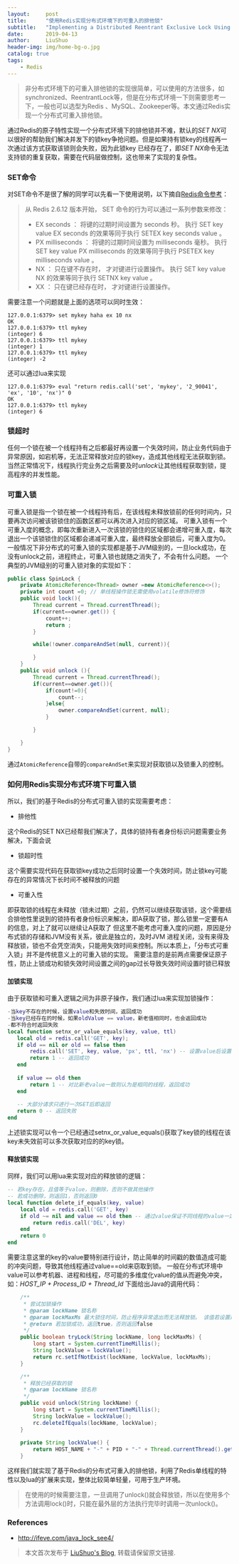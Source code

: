 ```yaml
---
layout:     post
title:      "使用Redis实现分布式环境下的可重入的排他锁"
subtitle:   "Implementing a Distributed Reentrant Exclusive Lock Using Redis"
date:       2019-04-13
author:     LiuShuo
header-img: img/home-bg-o.jpg
catalog: true
tags:
    - Redis
---
```

> 非分布式环境下的可重入排他锁的实现很简单，可以使用的方法很多，如synchronized、ReentrantLock等，但是在分布式环境一下则需要思考一下，一般也可以选型为Redis
、MySQL、Zookeeper等。本文通过Redis实现一个分布式可重入排他锁。

通过Redis的原子特性实现一个分布式环境下的排他锁并不难，默认的*SET 
NX*可以很好的帮助我们解决并发下的锁key争抢问题。但是如果持有锁key的线程再一次通过该方式获取该锁则会失败，因为此锁key
已经存在了，即*SET NX*命令无法支持锁的重复获取，需要在代码层做控制，这也带来了实现的复杂性。

### SET命令
对SET命令不是很了解的同学可以先看一下使用说明，以下摘自[Redis命令参考](http://redisdoc.com/string/set.html)：
> 从 Redis 2.6.12 版本开始， SET 命令的行为可以通过一系列参数来修改：
> - EX seconds ： 将键的过期时间设置为 seconds 秒。 执行 SET key value EX seconds 的效果等同于执行 SETEX key seconds value 。
> - PX milliseconds ： 将键的过期时间设置为 milliseconds 毫秒。 执行 SET key value PX milliseconds 的效果等同于执行 PSETEX key milliseconds value 。
> - NX ： 只在键不存在时， 才对键进行设置操作。 执行 SET key value NX 的效果等同于执行 SETNX key value 。
> - XX ： 只在键已经存在时， 才对键进行设置操作。

需要注意一个问题就是上面的选项可以同时生效：
```
127.0.0.1:6379> set mykey haha ex 10 nx
OK
127.0.0.1:6379> ttl mykey
(integer) 6
127.0.0.1:6379> ttl mykey
(integer) 1
127.0.0.1:6379> ttl mykey
(integer) -2
```
还可以通过lua来实现
```
127.0.0.1:6379> eval "return redis.call('set', 'mykey', '2_90041', 'ex', '10', 'nx')" 0
OK
127.0.0.1:6379> ttl mykey
(integer) 6
```
### 锁超时
任何一个锁在被一个线程持有之后都最好再设置一个失效时间，防止业务代码由于异常原因，如宕机等，无法正常释放对应的锁key，造成其他线程无法获取到锁。
当然正常情况下，线程执行完业务之后需要及时*unlock*让其他线程获取到锁，提高程序的并发性能。

### 可重入锁
可重入锁是指一个锁在被一个线程持有后，在该线程未释放锁前的任何时间内，只要再次访问被该锁锁住的函数区都可以再次进入对应的锁区域。
可重入锁有一个可重入度的概念，即每次重新进入一次该锁的锁住的区域都会递增可重入度，每次退出一个该锁锁住的区域都会递减可重入度，最终释放全部锁后，可重入度为0。
一般情况下非分布式的可重入锁的实现都是基于JVM级别的，一旦lock成功，在没有unlock之前，进程终止，可重入锁也就随之消失了，不会有什么问题。
一个典型的JVM级别的可重入锁对象的实现如下：
```java
public class SpinLock {
	private AtomicReference<Thread> owner =new AtomicReference<>();
	private int count =0; // 单线程操作锁无需使用volatile修饰符修饰
	public void lock(){
		Thread current = Thread.currentThread();
		if(current==owner.get()) {
			count++;
			return ;
		}

		while(!owner.compareAndSet(null, current)){

		}
	}
	public void unlock (){
		Thread current = Thread.currentThread();
		if(current==owner.get()){
			if(count!=0){
				count--;
			}else{
				owner.compareAndSet(current, null);
			}

		}

	}
}
```
通过`AtomicReference`自带的`compareAndSet`来实现对获取锁以及锁重入的控制。

### 如何用Redis实现分布式环境下可重入锁
所以，我们的基于Redis的分布式可重入锁的实现需要考虑：
- 排他性

这个Redis的SET NX已经帮我们解决了，具体的锁持有者身份标识问题需要业务解决，下面会说
- 锁超时性

这个需要实现代码在获取锁key成功之后同时设置一个失效时间，防止锁key可能存在的异常情况下长时间不被释放的问题
- 可重入性

即获取锁的线程在未释放（锁未过期）之前，仍然可以继续获取该锁，这个需要结合排他性里说到的锁持有者身份标识来解决，即A获取了锁，那么锁里一定要有A的信息，对上了就可以继续让A获取了
但这里不能考虑可重入度的问题，原因是分布式锁的存储和JVM没有关系，彼此是独立的，及时JVM
进程关闭，没有来得及释放锁，锁也不会凭空消失，只能用失效时间来控制。所以本质上，「分布式可重入锁」并不是传统意义上的可重入锁的实现。
需要注意的是前两点需要保证原子性，防止上锁成功和锁失效时间设置之间的gap过长导致失效时间设置时锁已释放

#### 加锁实现
由于获取锁和可重入逻辑之间为非原子操作，我们通过lua来实现加锁操作：
```lua
-当key不存在的时候，设置value和失效时间，返回成功
-当key已经存在的时候，如果oldValue == value，新老值相同时，也会返回成功
-都不符合时返回失败
local function setnx_or_value_equals(key, value, ttl)
   local old = redis.call('GET', key);
   if old == nil or old == false then
       redis.call('SET', key, value, 'px', ttl, 'nx') -- 设置value后设置了px失效时间并且要求
       return 1 -- 返回成功
   end
   
   if value == old then
       return 1 -- 对比新老value一致则认为是相同的线程，返回成功
   end
   
   -- 大部分请求只进行一次GET后即返回
   return 0 -- 返回失败
end
```

上述锁实现可以令一个已经通过setnx_or_value_equals()获取了key锁的线程在该key未失效前可以多次获取对应的的key锁。

#### 释放锁实现
同样，我们可以用lua来实现对应的释放锁的逻辑：
```lua
-- 若key存在，且值等于value，则删除，否则不做其他操作
-- 若成功删除，则返回1，否则返回0
local function delete_if_equals(key, value)
    local old = redis.call('GET', key)
    if old ~= nil and value == old then -- 通过value保证不同线程的value一定不同
        return redis.call('DEL', key)
    end
    return 0
end
```   

需要注意这里的key的value要特别进行设计，防止简单的时间戳的数值造成可能的冲突问题，导致其他线程通过value==old来窃取到锁。
一般在分布式环境中value可以参考机器、进程和线程，尽可能的多维度化value的值从而避免冲突，如：*HOST_IP + Process_ID + Thread_Id*
下面给出Java的调用代码：
```java
    /**
     * 尝试加锁操作
     * @param lockName 锁名称
     * @param lockMaxMs 最大锁住时间，防止程序异常退出而无法释放锁。 该值若设置过小，可能会导致锁占有期间因锁超时而被释放，从而导致资源占用冲突
     * @return 若加锁成功，返回true，否则返回false
     */
    public boolean tryLock(String lockName, long lockMaxMs) {
        long start = System.currentTimeMillis();
        String lockValue = lockValue();
        return rc.setIfNotExist(lockName, lockValue, lockMaxMs);
    }

    /**
     * 释放已经获取的锁
     * @param lockName 锁名称
     */
    public void unlock(String lockName) {
        long start = System.currentTimeMillis();
        String lockValue = lockValue();
        rc.deleteIfEquals(lockName, lockValue);
    }
    
    private String lockValue() {
        return HOST_NAME + "-" + PID + "-" + Thread.currentThread().getId();
    }
```

这样我们就实现了基于Redis的分布式可重入的排他锁，利用了Redis单线程的特性以及lua的扩展来实现，整体比较简单轻量，可用于生产环境。

> 在使用的时候需要注意，一旦调用了unlock()就会释放锁，所以在使用多个方法调用lock()时，只能在最外层的方法执行完毕时调用一次unlock()。

### References 
- http://ifeve.com/java_lock_see4/

> 本文首次发布于 [LiuShuo's Blog](https://liushuo.me), 
转载请保留原文链接.
